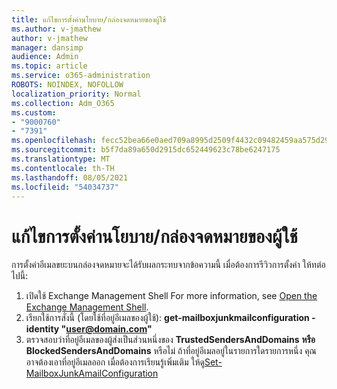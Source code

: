 ```yaml
---
title: แก้ไขการตั้งค่านโยบาย/กล่องจดหมายของผู้ใช้
ms.author: v-jmathew
author: v-jmathew
manager: dansimp
audience: Admin
ms.topic: article
ms.service: o365-administration
ROBOTS: NOINDEX, NOFOLLOW
localization_priority: Normal
ms.collection: Adm_O365
ms.custom:
- "9000760"
- "7391"
ms.openlocfilehash: fecc52bea66e0aed709a8995d2509f4432c09482459aa575d29e4c7551375211
ms.sourcegitcommit: b5f7da89a650d2915dc652449623c78be6247175
ms.translationtype: MT
ms.contentlocale: th-TH
ms.lasthandoff: 08/05/2021
ms.locfileid: "54034737"
---
```

# <a name="fix-user-policymailbox-settings"></a>แก้ไขการตั้งค่านโยบาย/กล่องจดหมายของผู้ใช้

การตั้งค่าอีเมลขยะบนกล่องจดหมายจะได้รับผลกระทบจากข้อความนี้ เมื่อต้องการรีวิวการตั้งค่า ให้ทต่อไปนี้:

1. เปิดใช้ Exchange Management Shell For more information, see [Open the Exchange Management Shell](https://go.microsoft.com/fwlink/?linkid=2101432).
2. เรียกใช้การสั่งนี้ (โดยใช้ที่อยู่อีเมลของผู้ใช้):  **get-mailboxjunkmailconfiguration -identity "user@domain.com"**
3. ตรวจสอบว่าที่อยู่อีเมลของผู้ส่งเป็นส่วนหนึ่งของ **TrustedSendersAndDomains** **หรือ BlockedSendersAndDomains** หรือไม่ ถ้าที่อยู่อีเมลอยู่ในรายการใดรายการหนึ่ง คุณอาจต้องเอาที่อยู่อีเมลออก เมื่อต้องการเรียนรู้เพิ่มเติม ให้ดู[Set-MailboxJunkAmailConfiguration](https://go.microsoft.com/fwlink/?linkid=2101047)

